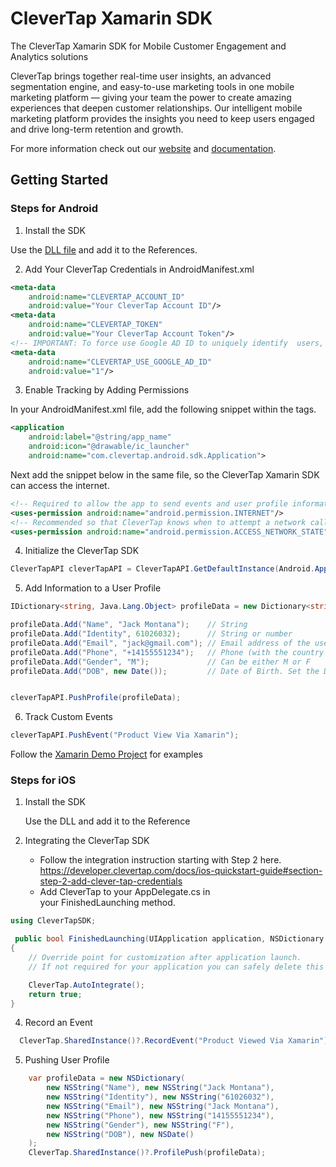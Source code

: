 # CleverTap Xamarin SDK

The CleverTap Xamarin SDK for Mobile Customer Engagement and Analytics solutions 

CleverTap brings together real-time user insights, an advanced segmentation engine, and easy-to-use marketing tools in one mobile marketing platform — giving your team the power to create amazing experiences that deepen customer relationships. Our intelligent mobile marketing platform provides the insights you need to keep users engaged and drive long-term retention and growth.

For more information check out our [website](https://clevertap.com "CleverTap") and [documentation](https://developer.clevertap.com/docs/ "CleverTap Technical Documentation").

## Getting Started

### Steps for Android

1. Install the SDK

Use the [DLL file](https://github.com/CleverTap/clevertap-xamarin-android/tree/master/CleverTapBindings/bin/Release) and add it to the References.

2. Add Your CleverTap Credentials in AndroidManifest.xml

```xml
<meta-data
    android:name="CLEVERTAP_ACCOUNT_ID"
    android:value="Your CleverTap Account ID"/>
<meta-data
    android:name="CLEVERTAP_TOKEN"
    android:value="Your CleverTap Account Token"/>
<!-- IMPORTANT: To force use Google AD ID to uniquely identify  users, use the following meta tag. GDPR mandates that if you are using this tag, there is prominent disclousure to your end customer in their application. Read more about GDPR here - https://clevertap.com/blog/in-preparation-of-gdpr-compliance/ -->
<meta-data
    android:name="CLEVERTAP_USE_GOOGLE_AD_ID"
    android:value="1"/> 
```

3. Enable Tracking by Adding Permissions

In your AndroidManifest.xml file, add the following snippet within the <application></application> tags.

```xml
<application
    android:label="@string/app_name"
    android:icon="@drawable/ic_launcher"
    android:name="com.clevertap.android.sdk.Application">
```

Next add the snippet below in the same file, so the CleverTap Xamarin SDK can access the internet.

```xml
<!-- Required to allow the app to send events and user profile information -->
<uses-permission android:name="android.permission.INTERNET"/>
<!-- Recommended so that CleverTap knows when to attempt a network call -->
<uses-permission android:name="android.permission.ACCESS_NETWORK_STATE"/>
```

4. Initialize the CleverTap SDK

```c#
CleverTapAPI cleverTapAPI = CleverTapAPI.GetDefaultInstance(Android.App.Application.Context);
```

5. Add Information to a User Profile

```c#
IDictionary<string, Java.Lang.Object> profileData = new Dictionary<string, Java.Lang.Object>();

profileData.Add("Name", "Jack Montana");    // String
profileData.Add("Identity", 61026032);      // String or number
profileData.Add("Email", "jack@gmail.com"); // Email address of the user
profileData.Add("Phone", "+14155551234");   // Phone (with the country code, starting with +)
profileData.Add("Gender", "M");             // Can be either M or F
profileData.Add("DOB", new Date());         // Date of Birth. Set the Date object to the appropriate value first - requires java.util


cleverTapAPI.PushProfile(profileData);
```

6. Track Custom Events

```c#
cleverTapAPI.PushEvent("Product View Via Xamarin");
```

Follow the [Xamarin Demo Project](https://github.com/CleverTap/clevertap-xamarin-android/blob/master/XamarinDemo/XamarinDemo/MainActivity.cs) for examples


### Steps for iOS

1. Install the SDK 

      Use the DLL and add it to the Reference

2. Integrating the CleverTap SDK

      * Follow the integration instruction starting with Step 2 here. https://developer.clevertap.com/docs/ios-quickstart-guide#section-step-2-add-clever-tap-credentials
      * Add CleverTap to your AppDelegate.cs in your FinishedLaunching method.

```c#
using CleverTapSDK;

 public bool FinishedLaunching(UIApplication application, NSDictionary launchOptions)
{
    // Override point for customization after application launch.
    // If not required for your application you can safely delete this method

    CleverTap.AutoIntegrate();
    return true;
}
```

4. Record an Event
```c#
  CleverTap.SharedInstance()?.RecordEvent("Product Viewed Via Xamarin");
```

5. Pushing User Profile
```c#
    var profileData = new NSDictionary(
        new NSString("Name"), new NSString("Jack Montana"),
        new NSString("Identity"), new NSString("61026032"),
        new NSString("Email"), new NSString("Jack Montana"),
        new NSString("Phone"), new NSString("14155551234"),
        new NSString("Gender"), new NSString("F"),
        new NSString("DOB"), new NSDate()
    );
    CleverTap.SharedInstance()?.ProfilePush(profileData);
```



